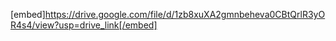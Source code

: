 [embed]https://drive.google.com/file/d/1zb8xuXA2gmnbeheva0CBtQrlR3yOR4s4/view?usp=drive_link[/embed]
